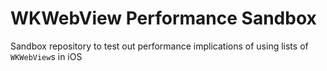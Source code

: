 # WKWebView Performance Sandbox
Sandbox repository to test out performance implications of using lists of `WKWebView`s in iOS
